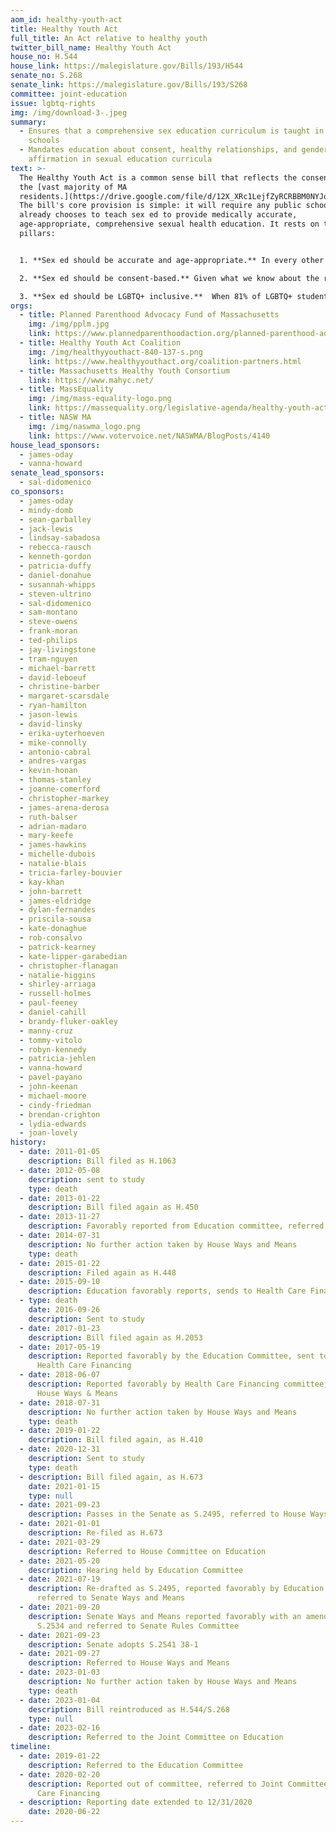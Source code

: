 ```yaml
---
aom_id: healthy-youth-act
title: Healthy Youth Act
full_title: An Act relative to healthy youth
twitter_bill_name: Healthy Youth Act
house_no: H.544
house_link: https://malegislature.gov/Bills/193/H544
senate_no: S.268
senate_link: https://malegislature.gov/Bills/193/S268
committee: joint-education
issue: lgbtq-rights
img: /img/download-3-.jpeg
summary:
  - Ensures that a comprehensive sex education curriculum is taught in public
    schools
  - Mandates education about consent, healthy relationships, and gender
    affirmation in sexual education curricula
text: >-
  The Healthy Youth Act is a common sense bill that reflects the consensus of
  the [vast majority of MA
  residents.](https://drive.google.com/file/d/12X_XRc1LejfZyRCRBBM0NYJoB5R1brdu/view?usp=sharing)
  The bill's core provision is simple: it will require any public school that
  already chooses to teach sex ed to provide medically accurate,
  age-appropriate, comprehensive sexual health education. It rests on three key
  pillars:


  1. **Sex ed should be accurate and age-appropriate.** In every other subject, we require that our schools teach students factual information that matches their grade level. We don't expect kindergarteners to learn calculus - and we certainly don't teach them that one and one add up to three. Sex education should be no different.

  2. **Sex ed should be consent-based.** Given what we know about the rates of domestic violence and sexual assault among teenagers, it's critical we teach them the skills to advocate for themselves and recognize unhealthy patterns. When the first time a student learns about consent is college, we're reaching them far too late to prevent the epidemic of sexual assault on college campuses. That's why the bill requires that courses cover the "relationship and communication skills" necessary to "form healthy, respectful relationships free of violence, coercion, and intimidation and to make healthy decisions about relationships and sexuality, including, but not limited to, affirmative, conscious and voluntary consent."

  3. **Sex ed should be LGBTQ+ inclusive.**  When 81% of LGBTQ+ students in our state report that their schools' health classes did not cover the tools and information that they need to stay safe and healthy as LGBTQ+ people, we have to face the reality that we are simply failing these teens.  At best, most LGBTQ+ youth can expect health classes that teach them irrelevant information about the health risks or body parts involved in sex and overlook forms of protection they deserve to know about.  At worst, these students are often taught misleading, stigmatizing information about LGBTQ+ topics that can negatively impact both their mental and sexual health. That's why the bill will require health classes to cover "age-appropriate information about gender identity and sexual orientation for all students, including affirmative education that people have different sexual orientations, gender identities and gender expressions", as well as to provide students with information about LGBTQ+-friendly resources and support services.
orgs:
  - title: Planned Parenthood Advocacy Fund of Massachusetts
    img: /img/pplm.jpg
    link: https://www.plannedparenthoodaction.org/planned-parenthood-advocacy-fund-massachusetts-inc/
  - title: Healthy Youth Act Coalition
    img: /img/healthyyouthact-840-137-s.png
    link: https://www.healthyyouthact.org/coalition-partners.html
  - title: Massachusetts Healthy Youth Consortium
    link: https://www.mahyc.net/
  - title: MassEquality
    img: /img/mass-equality-logo.png
    link: https://massequality.org/legislative-agenda/healthy-youth-act/
  - title: NASW MA
    img: /img/naswma_logo.png
    link: https://www.votervoice.net/NASWMA/BlogPosts/4140
house_lead_sponsors:
  - james-oday
  - vanna-howard
senate_lead_sponsors:
  - sal-didomenico
co_sponsors:
  - james-oday
  - mindy-domb
  - sean-garballey
  - jack-lewis
  - lindsay-sabadosa
  - rebecca-rausch
  - kenneth-gordon
  - patricia-duffy
  - daniel-donahue
  - susannah-whipps
  - steven-ultrino
  - sal-didomenico
  - sam-montano
  - steve-owens
  - frank-moran
  - ted-philips
  - jay-livingstone
  - tram-nguyen
  - michael-barrett
  - david-leboeuf
  - christine-barber
  - margaret-scarsdale
  - ryan-hamilton
  - jason-lewis
  - david-linsky
  - erika-uyterhoeven
  - mike-connolly
  - antonio-cabral
  - andres-vargas
  - kevin-honan
  - thomas-stanley
  - joanne-comerford
  - christopher-markey
  - james-arena-derosa
  - ruth-balser
  - adrian-madaro
  - mary-keefe
  - james-hawkins
  - michelle-dubois
  - natalie-blais
  - tricia-farley-bouvier
  - kay-khan
  - john-barrett
  - james-eldridge
  - dylan-fernandes
  - priscila-sousa
  - kate-donaghue
  - rob-consalvo
  - patrick-kearney
  - kate-lipper-garabedian
  - christopher-flanagan
  - natalie-higgins
  - shirley-arriaga
  - russell-holmes
  - paul-feeney
  - daniel-cahill
  - brandy-fluker-oakley
  - manny-cruz
  - tommy-vitolo
  - robyn-kennedy
  - patricia-jehlen
  - vanna-howard
  - pavel-payano
  - john-keenan
  - michael-moore
  - cindy-friedman
  - brendan-crighton
  - lydia-edwards
  - joan-lovely
history:
  - date: 2011-01-05
    description: Bill filed as H.1063
  - date: 2012-05-08
    description: sent to study
    type: death
  - date: 2013-01-22
    description: Bill filed again as H.450
  - date: 2013-11-27
    description: Favorably reported from Education committee, referred to Ways & Means
  - date: 2014-07-31
    description: No further action taken by House Ways and Means
    type: death
  - date: 2015-01-22
    description: Filed again as H.448
  - date: 2015-09-10
    description: Education favorably reports, sends to Health Care Financing committee
  - type: death
    date: 2016-09-26
    description: Sent to study
  - date: 2017-01-23
    description: Bill filed again as H.2053
  - date: 2017-05-19
    description: Reported favorably by the Education Committee, sent to Committee on
      Health Care Financing
  - date: 2018-06-07
    description: Reported favorably by Health Care Financing committee, sent to
      House Ways & Means
  - date: 2018-07-31
    description: No further action taken by House Ways and Means
    type: death
  - date: 2019-01-22
    description: Bill filed again, as H.410
  - date: 2020-12-31
    description: Sent to study
    type: death
  - description: Bill filed again, as H.673
    date: 2021-01-15
    type: null
  - date: 2021-09-23
    description: Passes in the Senate as S.2495, referred to House Ways & Means
  - date: 2021-01-01
    description: Re-filed as H.673
  - date: 2021-03-29
    description: Referred to House Committee on Education
  - date: 2021-05-20
    description: Hearing held by Education Committee
  - date: 2021-07-19
    description: Re-drafted as S.2495, reported favorably by Education Committee and
      referred to Senate Ways and Means
  - date: 2021-09-20
    description: Senate Ways and Means reported favorably with an amendment as
      S.2534 and referred to Senate Rules Committee
  - date: 2021-09-23
    description: Senate adopts S.2541 38-1
  - date: 2021-09-27
    description: Referred to House Ways and Means
  - date: 2023-01-03
    description: No further action taken by House Ways and Means
    type: death
  - date: 2023-01-04
    description: Bill reintroduced as H.544/S.268
    type: null
  - date: 2023-02-16
    description: Referred to the Joint Committee on Education
timeline:
  - date: 2019-01-22
    description: Referred to the Education Committee
  - date: 2020-02-20
    description: Reported out of committee, referred to Joint Committee on Health
      Care Financing
  - description: Reporting date extended to 12/31/2020
    date: 2020-06-22
---
```

